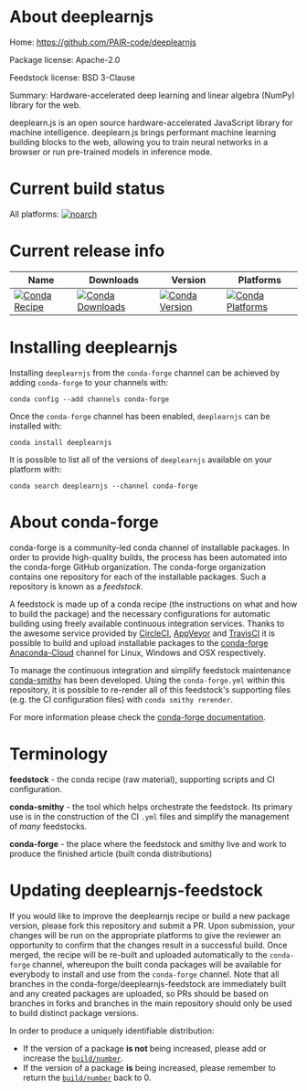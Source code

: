 About deeplearnjs
=================

Home: https://github.com/PAIR-code/deeplearnjs

Package license: Apache-2.0

Feedstock license: BSD 3-Clause

Summary: Hardware-accelerated deep learning and linear algebra (NumPy) library for the web.

deeplearn.js is an open source hardware-accelerated JavaScript library for machine
intelligence. deeplearn.js brings performant machine learning building blocks to the
web, allowing you to train neural networks in a browser or run pre-trained models in
inference mode.


Current build status
====================

All platforms:
[![noarch](https://img.shields.io/circleci/project/github/conda-forge/deeplearnjs-feedstock/master.svg?label=noarch)](https://circleci.com/gh/conda-forge/deeplearnjs-feedstock)

Current release info
====================

| Name | Downloads | Version | Platforms |
| --- | --- | --- | --- |
| [![Conda Recipe](https://img.shields.io/badge/recipe-deeplearnjs-green.svg)](https://anaconda.org/conda-forge/deeplearnjs) | [![Conda Downloads](https://img.shields.io/conda/dn/conda-forge/deeplearnjs.svg)](https://anaconda.org/conda-forge/deeplearnjs) | [![Conda Version](https://img.shields.io/conda/vn/conda-forge/deeplearnjs.svg)](https://anaconda.org/conda-forge/deeplearnjs) | [![Conda Platforms](https://img.shields.io/conda/pn/conda-forge/deeplearnjs.svg)](https://anaconda.org/conda-forge/deeplearnjs) |

Installing deeplearnjs
======================

Installing `deeplearnjs` from the `conda-forge` channel can be achieved by adding `conda-forge` to your channels with:

```
conda config --add channels conda-forge
```

Once the `conda-forge` channel has been enabled, `deeplearnjs` can be installed with:

```
conda install deeplearnjs
```

It is possible to list all of the versions of `deeplearnjs` available on your platform with:

```
conda search deeplearnjs --channel conda-forge
```


About conda-forge
=================

conda-forge is a community-led conda channel of installable packages.
In order to provide high-quality builds, the process has been automated into the
conda-forge GitHub organization. The conda-forge organization contains one repository
for each of the installable packages. Such a repository is known as a *feedstock*.

A feedstock is made up of a conda recipe (the instructions on what and how to build
the package) and the necessary configurations for automatic building using freely
available continuous integration services. Thanks to the awesome service provided by
[CircleCI](https://circleci.com/), [AppVeyor](https://www.appveyor.com/)
and [TravisCI](https://travis-ci.org/) it is possible to build and upload installable
packages to the [conda-forge](https://anaconda.org/conda-forge)
[Anaconda-Cloud](https://anaconda.org/) channel for Linux, Windows and OSX respectively.

To manage the continuous integration and simplify feedstock maintenance
[conda-smithy](https://github.com/conda-forge/conda-smithy) has been developed.
Using the ``conda-forge.yml`` within this repository, it is possible to re-render all of
this feedstock's supporting files (e.g. the CI configuration files) with ``conda smithy rerender``.

For more information please check the [conda-forge documentation](https://conda-forge.org/docs/).

Terminology
===========

**feedstock** - the conda recipe (raw material), supporting scripts and CI configuration.

**conda-smithy** - the tool which helps orchestrate the feedstock.
                   Its primary use is in the construction of the CI ``.yml`` files
                   and simplify the management of *many* feedstocks.

**conda-forge** - the place where the feedstock and smithy live and work to
                  produce the finished article (built conda distributions)


Updating deeplearnjs-feedstock
==============================

If you would like to improve the deeplearnjs recipe or build a new
package version, please fork this repository and submit a PR. Upon submission,
your changes will be run on the appropriate platforms to give the reviewer an
opportunity to confirm that the changes result in a successful build. Once
merged, the recipe will be re-built and uploaded automatically to the
`conda-forge` channel, whereupon the built conda packages will be available for
everybody to install and use from the `conda-forge` channel.
Note that all branches in the conda-forge/deeplearnjs-feedstock are
immediately built and any created packages are uploaded, so PRs should be based
on branches in forks and branches in the main repository should only be used to
build distinct package versions.

In order to produce a uniquely identifiable distribution:
 * If the version of a package **is not** being increased, please add or increase
   the [``build/number``](https://conda.io/docs/user-guide/tasks/build-packages/define-metadata.html#build-number-and-string).
 * If the version of a package **is** being increased, please remember to return
   the [``build/number``](https://conda.io/docs/user-guide/tasks/build-packages/define-metadata.html#build-number-and-string)
   back to 0.
